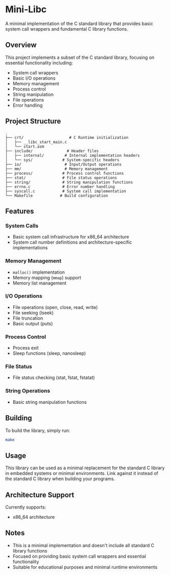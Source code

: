 # Mini-Libc

A minimal implementation of the C standard library that provides basic system call wrappers and fundamental C library functions.

## Overview

This project implements a subset of the C standard library, focusing on essential functionality including:

- System call wrappers
- Basic I/O operations
- Memory management
- Process control
- String manipulation
- File operations
- Error handling

## Project Structure

```
.
├── crt/                    # C Runtime initialization
│   ├── __libc_start_main.c
│   └── start.asm
├── include/               # Header files
│   ├── internal/         # Internal implementation headers
│   └── sys/             # System-specific headers
├── io/                   # Input/Output operations
├── mm/                   # Memory management
├── process/             # Process control functions
├── stat/                # File status operations
├── string/              # String manipulation functions
├── errno.c              # Error number handling
├── syscall.c            # System call implementation
└── Makefile            # Build configuration
```

## Features

### System Calls

- Basic system call infrastructure for x86_64 architecture
- System call number definitions and architecture-specific implementations

### Memory Management

- `malloc()` implementation
- Memory mapping (`mmap`) support
- Memory list management

### I/O Operations

- File operations (open, close, read, write)
- File seeking (lseek)
- File truncation
- Basic output (puts)

### Process Control

- Process exit
- Sleep functions (sleep, nanosleep)

### File Status

- File status checking (stat, fstat, fstatat)

### String Operations

- Basic string manipulation functions

## Building

To build the library, simply run:

```bash
make
```

## Usage

This library can be used as a minimal replacement for the standard C library in embedded systems or minimal environments. Link against it instead of the standard C library when building your programs.

## Architecture Support

Currently supports:

- x86_64 architecture

## Notes

- This is a minimal implementation and doesn't include all standard C library functions
- Focused on providing basic system call wrappers and essential functionality
- Suitable for educational purposes and minimal runtime environments

